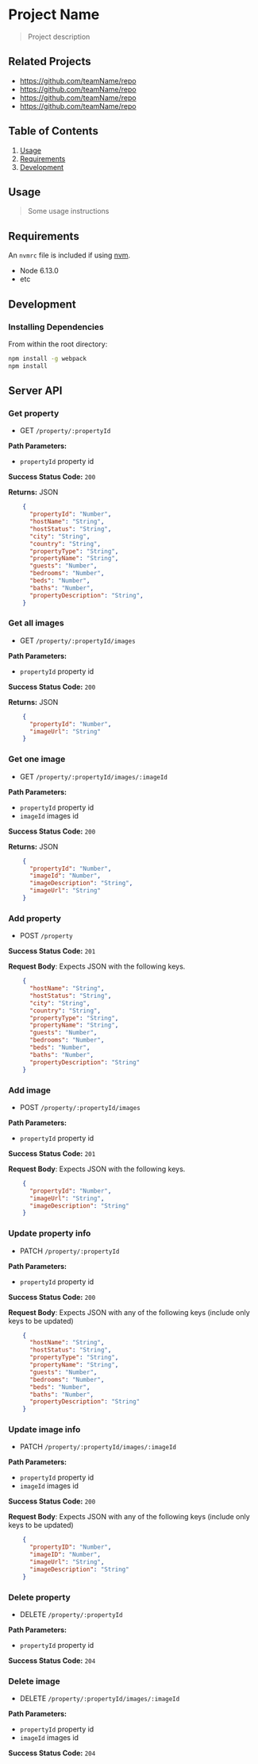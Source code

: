 # Project Name

> Project description

## Related Projects

  - https://github.com/teamName/repo
  - https://github.com/teamName/repo
  - https://github.com/teamName/repo
  - https://github.com/teamName/repo

## Table of Contents

1. [Usage](#Usage)
1. [Requirements](#requirements)
1. [Development](#development)

## Usage

> Some usage instructions

## Requirements

An `nvmrc` file is included if using [nvm](https://github.com/creationix/nvm).

- Node 6.13.0
- etc

## Development

### Installing Dependencies

From within the root directory:

```sh
npm install -g webpack
npm install
```



## Server API

### Get property
  * GET `/property/:propertyId`

**Path Parameters:**
  * `propertyId` property id

**Success Status Code:** `200`

**Returns:** JSON
```json
    {
      "propertyId": "Number",
      "hostName": "String",
      "hostStatus": "String",
      "city": "String",
      "country": "String",
      "propertyType": "String",
      "propertyName": "String",
      "guests": "Number",
      "bedrooms": "Number",
      "beds": "Number",
      "baths": "Number",
      "propertyDescription": "String",
    }
```
### Get all images
  * GET `/property/:propertyId/images`

**Path Parameters:**
  * `propertyId` property id

**Success Status Code:** `200`

**Returns:** JSON

```json
    {
      "propertyId": "Number",
      "imageUrl": "String"
    }
```

### Get one image
  * GET `/property/:propertyId/images/:imageId`

**Path Parameters:**
  * `propertyId` property id
  * `imageId`    images id

**Success Status Code:** `200`

**Returns:** JSON

```json
    {
      "propertyId": "Number",
      "imageId": "Number",
      "imageDescription": "String",
      "imageUrl": "String"
    }
```


### Add property
  * POST `/property`

**Success Status Code:** `201`

**Request Body**: Expects JSON with the following keys.

```json
    {
      "hostName": "String",
      "hostStatus": "String",
      "city": "String",
      "country": "String",
      "propertyType": "String",
      "propertyName": "String",
      "guests": "Number",
      "bedrooms": "Number",
      "beds": "Number",
      "baths": "Number",
      "propertyDescription": "String"
    }
```

### Add image
  * POST `/property/:propertyId/images`

**Path Parameters:**
  * `propertyId` property id

**Success Status Code:** `201`

**Request Body**: Expects JSON with the following keys.

```json
    {
      "propertyId": "Number",
      "imageUrl": "String",
      "imageDescription": "String"
    }
```

### Update property info
  * PATCH `/property/:propertyId`

**Path Parameters:**
  * `propertyId` property id

**Success Status Code:** `200`

**Request Body**: Expects JSON with any of the following keys (include only keys to be updated)

```json
    {
      "hostName": "String",
      "hostStatus": "String",
      "propertyType": "String",
      "propertyName": "String",
      "guests": "Number",
      "bedrooms": "Number",
      "beds": "Number",
      "baths": "Number",
      "propertyDescription": "String"
    }
```

### Update image info
  * PATCH `/property/:propertyId/images/:imageId`

**Path Parameters:**
  * `propertyId` property id
  * `imageId`   images id

**Success Status Code:** `200`

**Request Body**: Expects JSON with any of the following keys (include only keys to be updated)

```json
    {
      "propertyID": "Number",
      "imageID": "Number",
      "imageUrl": "String",
      "imageDescription": "String"
    }
```


### Delete property
  * DELETE `/property/:propertyId`

**Path Parameters:**
  * `propertyId` property id

**Success Status Code:** `204`

### Delete image
  * DELETE `/property/:propertyId/images/:imageId`

**Path Parameters:**
  * `propertyId` property id
  * `imageId`   images id

**Success Status Code:** `204`
